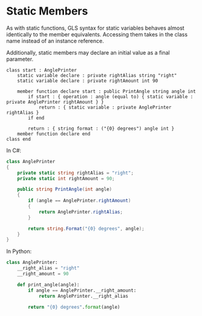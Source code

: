 # Static Members

As with static functions, GLS syntax for static variables behaves almost identically to the member equivalents. Accessing them takes in the class name instead of an instance reference.

Additionally, static members may declare an initial value as a final parameter.

```gls
class start : AnglePrinter
    static variable declare : private rightAlias string "right"
    static variable declare : private rightAmount int 90

    member function declare start : public PrintAngle string angle int
        if start : { operation : angle (equal to) { static variable : private AnglePrinter rightAmount } }
            return : { static variable : private AnglePrinter rightAlias }
        if end

        return : { string format : ("{0} degrees") angle int }
    member function declare end
class end
```

In C\#:

```csharp
class AnglePrinter
{
    private static string rightAlias = "right";
    private static int rightAmount = 90;

    public string PrintAngle(int angle)
    {
        if (angle == AnglePrinter.rightAmount)
        {
            return AnglePrinter.rightAlias;
        }

        return string.Format("{0} degrees", angle);
    }
}
```

In Python:

```python
class AnglePrinter:
    __right_alias = "right"
    __right_amount = 90

    def print_angle(angle):
        if angle == AnglePrinter.__right_amount:
            return AnglePrinter.__right_alias

        return "{0} degrees".format(angle)
```
